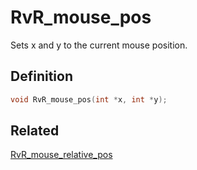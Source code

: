 # RvR_mouse_pos

Sets x and y to the current mouse position.

## Definition

```c
void RvR_mouse_pos(int *x, int *y);
```

## Related

[RvR_mouse_relative_pos](/rvr/rvr/mouse_relative_pos)
